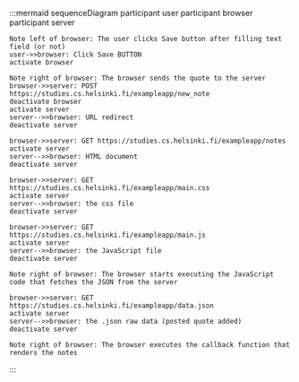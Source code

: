 :::mermaid
sequenceDiagram
    participant user
    participant browser
    participant server
   
    Note left of browser: The user clicks Save button after filling text field (or not)
    user->>browser: Click Save BUTTON
    activate browser
    
    Note right of browser: The browser sends the quote to the server
    browser->>server: POST https://studies.cs.helsinki.fi/exampleapp/new_note
    deactivate browser
    activate server
    server-->>browser: URL redirect
    deactivate server

    browser->>server: GET https://studies.cs.helsinki.fi/exampleapp/notes
    activate server
    server-->>browser: HTML document
    deactivate server

    browser->>server: GET https://studies.cs.helsinki.fi/exampleapp/main.css
    activate server
    server-->>browser: the css file
    deactivate server

    browser->>server: GET https://studies.cs.helsinki.fi/exampleapp/main.js
    activate server
    server-->>browser: the JavaScript file
    deactivate server

    Note right of browser: The browser starts executing the JavaScript code that fetches the JSON from the server

    browser->>server: GET https://studies.cs.helsinki.fi/exampleapp/data.json
    activate server
    server-->>browser: the .json raw data (posted quote added)
    deactivate server

    Note right of browser: The browser executes the callback function that renders the notes
:::